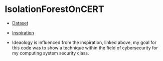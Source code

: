 # IsolationForestOnCERT

- [Dataset](https://kilthub.cmu.edu/articles/dataset/Insider_Threat_Test_Dataset/12841247/1?file=24856766)
- [Inspiration](https://medium.com/cyberdatascience-org/insider-threat-iforest-3ed5c5857772)

- Ideaology is influenced from the inspiration, linked above, my goal for this code was to show a technique within the field of cybersecurity for my computing system security class.

